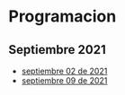 # Programacion

## Septiembre 2021

- [septiembre 02 de 2021](septiembre2021/septiembre_02_2021/readme.md)
- [septiembre 09 de 2021](septiembre2021/septiembre_09_2021/readme.md)

